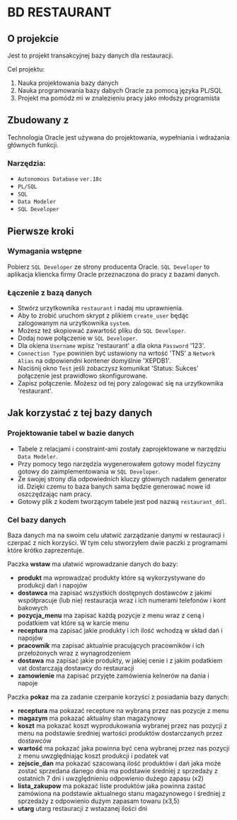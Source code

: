 # BD RESTAURANT

## O projekcie 

Jest to projekt transakcyjnej bazy danych dla restauracji.

Cel projektu:

1. Nauka projektowania bazy danych
2. Nauka programowania bazy dabych Oracle za pomocą języka PL/SQL
3. Projekt ma pomódz mi w znalezieniu pracy jako młodszy programista

## Zbudowany z

Technologia Oracle jest używana do projektowania, wypełniania i wdrażania głównych funkcji.

### Narzędzia:

* `Autonomous Database` `ver.18c`
* `PL/SQL`
* `SQL`
* `Data Modeler`
* `SQL Developer`

## Pierwsze kroki

### Wymagania wstępne

Pobierz `SQL Developer` ze strony producenta Oracle.
`SQL Developer` to aplikacja kliencka firmy Oracle przeznaczona do pracy z bazami danych.

### Łączenie z bazą danych 

* Stwórz urzytkownika `restaurant` i nadaj mu uprawnienia. 
* Aby to zrobić uruchom skrypt z plikiem `create_user` będąc zalogowanym na urzytkownika `system`. 
* Możesz też skopiować zawartość pliku do `SQL Developer`.
* Dodaj nowe połączenie w `SQL Developer`. 
* Dla okiena `Username` wpisz 'restaurant' a dla okna `Password` '123'. 
* `Connection Type` powinien być ustawiony na wrtość 'TNS' a `Network Alias` na odpowiendni kontener domyślnie 'XEPDB1'.
* Naciśnij okno `Test` jeśli zobaczysz komunikat 'Status: Sukces' połączenie jest prawidłowo skonfigurowane.
* Zapisz połączenie. Możesz od tej pory zalogować się na urzytkownika 'restaurant'.

## Jak korzystać z tej bazy danych

### Projektowanie tabel w bazie danych 

* Tabele z relacjami i constraint-ami zostały zaprojektowane w narzędziu `Data Modeler`. 
* Przy pomocy tego narzędzia wygenerowałem gotowy model fizyczny gotowy do zaimplementowania w `SQL Developer`.
* Ze swojej strony dla odpowiednich kluczy głównych nadałem generator id. Dzięki czemu to baza banych sama będzie generować nowe id oszczędzając nam pracy.
* Gotowy plik z kodem tworzącym tabele jest pod nazwą `restaurant_ddl`.

### Cel bazy danych 

Baza danych ma na swoim celu ułatwić zarządzanie danymi w restauracji i czerpać z nich korzyści. W tym celu stworzyłem dwie paczki z programami które krótko zaprezentuje.

Paczka **wstaw** ma ułatwić wprowadzanie danych do bazy:

* **produkt** ma wprowadzać produkty które są wykorzystywane do produkcji dań i napojów
* **dostawca** ma zapisać wszystkich dostępnych dostawców z jakimi współpracuje (lub nie) restauracja wraz i ich numerami telefonów i kont bakowych
* **pozycja_menu** ma zapisać każdą pozycje z menu wraz z ceną i podatkiem vat które są w karcie menu
* **receptura** ma zapisać jakie produkty i ich ilość wchodzą w skład dań i napojów
* **pracownik** ma zapisać aktualnie pracujących pracowników i ich przełożonych wraz z wynagrodzeniem 
* **dostawa** ma zapisać jakie produkty, w jakiej cenie i z jakim podatkiem vat dostarczają dostawcy do restauracji
* **zamowienie** ma zapisać przyjęte zamówienia kelnerów na dania i napoje 

Paczka **pokaz** ma za zadanie czerpanie korzyści z posiadania bazy danych:

* **receptura** ma pokazać recepture na wybraną przez nas pozycje z menu
* **magazym** ma pokazać aktualny stan magazynowy
* **koszt** ma pokazać koszt wyprodukowania wybranej przez nas pozycji z menu na podstawie średniej wartości produktów dostarczanych przez dostawców
* **wartość** ma pokazać jaka powinna być cena wybranej przez nas pozycji z menu uwzględniając koszt produkcji i podatek vat
* **zejscie_dan** ma pokazać szacowaną ilość produktów i dań jaka może zostać sprzedana danego dnia ma podstawie średniej z sprzedaży z ostatnich 7 dni i uwzględnieniu odpowienio dużego zapasu (x2)
* **lista_zakupow** ma pokazać liste produktów jaka powinna zastać zamówiona na podstawie aktualnego stanu magazynowego i średniej z sprzedaży z odpowienio dużym zapasam towaru (x3,5)
* **utarg** utarg restauracji z wstazanej ilości dni 


